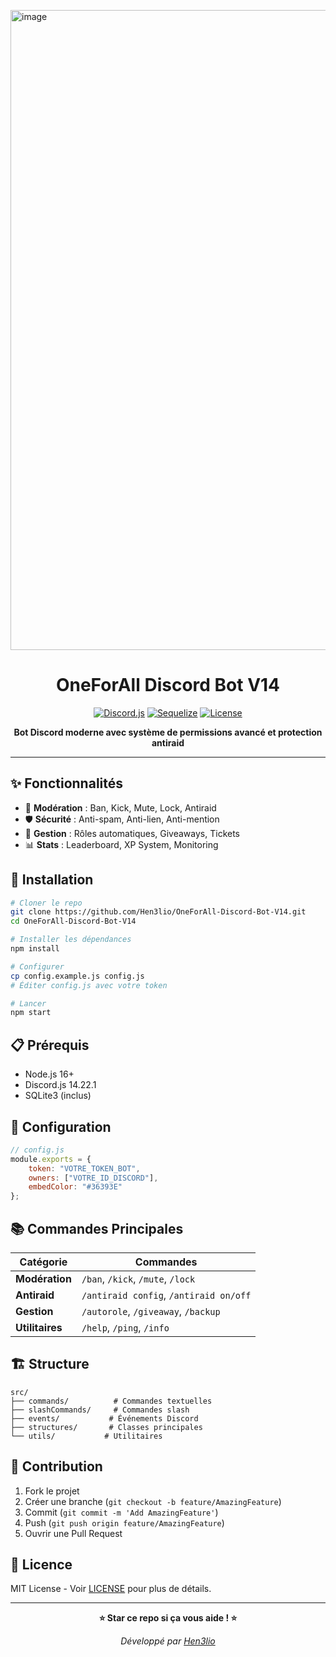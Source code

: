 <img width="1024" height="1024" alt="image" src="https://github.com/user-attachments/assets/7f3605ad-635a-4ffc-9a9d-0411b9cb22a5" /><div align="center">

  # OneForAll Discord Bot V14
  
  [![Discord.js](https://img.shields.io/badge/Discord.js-14.22.1-blue.svg)](https://discord.js.org/)
  [![Sequelize](https://img.shields.io/badge/Sequelize-6.x-green.svg)](https://sequelize.org/)
  [![License](https://img.shields.io/badge/License-MIT-yellow.svg)](https://opensource.org/licenses/MIT)
  
  **Bot Discord moderne avec système de permissions avancé et protection antiraid**
</div>

---

## ✨ Fonctionnalités

- 🔧 **Modération** : Ban, Kick, Mute, Lock, Antiraid
- 🛡️ **Sécurité** : Anti-spam, Anti-lien, Anti-mention
- 👥 **Gestion** : Rôles automatiques, Giveaways, Tickets
- 📊 **Stats** : Leaderboard, XP System, Monitoring

## 🚀 Installation

```bash
# Cloner le repo
git clone https://github.com/Hen3lio/OneForAll-Discord-Bot-V14.git
cd OneForAll-Discord-Bot-V14

# Installer les dépendances
npm install

# Configurer
cp config.example.js config.js
# Éditer config.js avec votre token

# Lancer
npm start
```

## 📋 Prérequis

- Node.js 16+
- Discord.js 14.22.1
- SQLite3 (inclus)

## 🔧 Configuration

```javascript
// config.js
module.exports = {
    token: "VOTRE_TOKEN_BOT",
    owners: ["VOTRE_ID_DISCORD"],
    embedColor: "#36393E"
};
```

## 📚 Commandes Principales

| Catégorie | Commandes |
|-----------|-----------|
| **Modération** | `/ban`, `/kick`, `/mute`, `/lock` |
| **Antiraid** | `/antiraid config`, `/antiraid on/off` |
| **Gestion** | `/autorole`, `/giveaway`, `/backup` |
| **Utilitaires** | `/help`, `/ping`, `/info` |

## 🏗️ Structure

```
src/
├── commands/          # Commandes textuelles
├── slashCommands/     # Commandes slash
├── events/           # Événements Discord
├── structures/       # Classes principales
└── utils/           # Utilitaires
```

## 🤝 Contribution

1. Fork le projet
2. Créer une branche (`git checkout -b feature/AmazingFeature`)
3. Commit (`git commit -m 'Add AmazingFeature'`)
4. Push (`git push origin feature/AmazingFeature`)
5. Ouvrir une Pull Request

## 📄 Licence

MIT License - Voir [LICENSE](LICENSE) pour plus de détails.

---

<div align="center">
  
  **⭐ Star ce repo si ça vous aide ! ⭐**
  
  *Développé par [Hen3lio](https://github.com/Hen3lio)*
  
</div>
